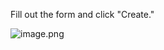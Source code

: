 
Fill out the form and click "Create."


![image.png](https://prod-files-secure.s3.us-west-2.amazonaws.com/d5da4832-3825-4b06-9f7d-86c687d890a2/0d6aadf7-3b64-4164-9e03-6a82b8f04360/image.png?X-Amz-Algorithm=AWS4-HMAC-SHA256&X-Amz-Content-Sha256=UNSIGNED-PAYLOAD&X-Amz-Credential=AKIAT73L2G45HZZMZUHI%2F20240903%2Fus-west-2%2Fs3%2Faws4_request&X-Amz-Date=20240903T084457Z&X-Amz-Expires=3600&X-Amz-Signature=4c25c24e44d5e1c0b07a93c5c967061097327709cac7606a3287cd2b980e15f1&X-Amz-SignedHeaders=host&x-id=GetObject)


